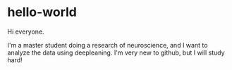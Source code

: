 # hello-world

Hi everyone.

I'm a master student doing a research of neuroscience, and I want to analyze the data using deepleaning.
I'm very new to github, but I will study hard!
